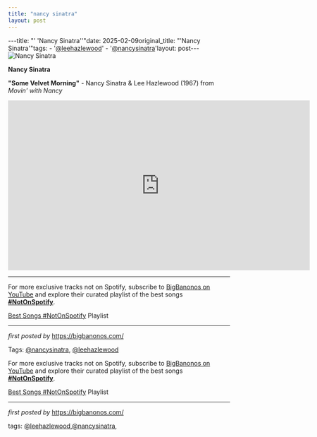 ```yaml
---
title: "nancy sinatra"
layout: post
---
```

---title: "' 'Nancy Sinatra''"date: 2025-02-09original_title: "'Nancy Sinatra'"tags:  - '[@leehazlewood](/tags/leehazlewood/)'  - '[@nancysinatra](/tags/nancysinatra/)'layout: post---<img src="https://i.scdn.co/image/ab67616d00001e0210bc05d978d1e5730f9a6eab" alt="Nancy Sinatra"> <p><strong>Nancy Sinatra</strong></p> <p><strong>"Some Velvet Morning"</strong> - Nancy Sinatra & Lee Hazlewood (1967) from <em>Movin' with Nancy</em></p> <iframe width="685" height="385" src="https://www.youtube.com/embed/670YMraVnyk" title="Nancy Sinatra & Lee Hazlewood - Some Velvet Morning (Official Music Video)" frameborder="0" allow="accelerometer; autoplay; clipboard-write; encrypted-media; gyroscope; picture-in-picture; web-share" referrerpolicy="strict-origin-when-cross-origin" allowfullscreen></iframe> <hr> <div> <p>For more exclusive tracks not on Spotify, subscribe to <a href="https://www.youtube.com/[@BigBanonos](/tags/BigBanonos/)" target="_blank">BigBanonos on YouTube</a> and explore their curated playlist of the best songs <strong>[#NotOnSpotify](/tags/NotOnSpotify/)</strong>.</p> <p><a href="https://www.youtube.com/playlist?list=PLtuNtuTatqI0kFahUCbtbfenC_ET5O_tr" target="_blank">Best Songs [#NotOnSpotify](/tags/NotOnSpotify/) Playlist</a></p></div> <hr> <p><em>first posted by</em> <a href="https://bigbanonos.com/" rel="noopener" target="_new">https://bigbanonos.com/</a></p> <p>Tags: [@nancysinatra](/tags/nancysinatra/), [@leehazlewood](/tags/leehazlewood/)</p><!--Subscribe and Playlist Links--><div>    <p>For more exclusive tracks not on Spotify, subscribe to <a href="https://www.youtube.com/[@BigBanonos](/tags/BigBanonos/)" target="_blank">BigBanonos on YouTube</a> and explore their curated playlist of the best songs <strong>[#NotOnSpotify](/tags/NotOnSpotify/)</strong>.</p>    <p><a href="https://www.youtube.com/playlist?list=PLtuNtuTatqI0kFahUCbtbfenC_ET5O_tr" target="_blank">Best Songs [#NotOnSpotify](/tags/NotOnSpotify/) Playlist<br /></a></p></div><hr /><p><em>first posted by</em> <a href="https://bigbanonos.com/" rel="noopener" target="_new">https://bigbanonos.com/</a></p><p>tags: [@leehazlewood](/tags/leehazlewood/),[@nancysinatra](/tags/nancysinatra/),</p>